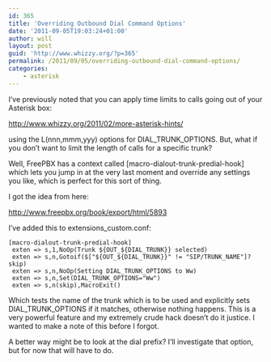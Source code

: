 ```yaml
---
id: 365
title: 'Overriding Outbound Dial Command Options'
date: '2011-09-05T19:03:24+01:00'
author: will
layout: post
guid: 'http://www.whizzy.org/?p=365'
permalink: /2011/09/05/overriding-outbound-dial-command-options/
categories:
    - asterisk
---
```


I’ve previously noted that you can apply time limits to calls going out of your Asterisk box:

<http://www.whizzy.org/2011/02/more-asterisk-hints/>

using the L(nnn,mmm,yyy) options for DIAL\_TRUNK\_OPTIONS. But, what if you don’t want to limit the length of calls for a specific trunk?

Well, FreePBX has a context called \[macro-dialout-trunk-predial-hook\] which lets you jump in at the very last moment and override any settings you like, which is perfect for this sort of thing.

I got the idea from here:

<http://www.freepbx.org/book/export/html/5893>

I’ve added this to extensions\_custom.conf:

```
[macro-dialout-trunk-predial-hook]
 exten => s,1,NoOp(Trunk ${OUT_${DIAL_TRUNK}} selected)
 exten => s,n,Gotoif($["${OUT_${DIAL_TRUNK}}" != "SIP/TRUNK_NAME"]?skip)
 exten => s,n,NoOp(Setting DIAL_TRUNK_OPTIONS to Ww)
 exten => s,n,Set(DIAL_TRUNK_OPTIONS="Ww")
 exten => s,n(skip),MacroExit()
```

Which tests the name of the trunk which is to be used and explicitly sets DIAL\_TRUNK\_OPTIONS if it matches, otherwise nothing happens. This is a very powerful feature and my extremely crude hack doesn’t do it justice. I wanted to make a note of this before I forgot.

A better way might be to look at the dial prefix? I’ll investigate that option, but for now that will have to do.
